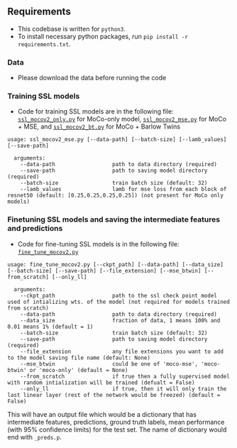 ## Requirements
- This codebase is written for `python3`.
- To install necessary python packages, run `pip install -r requirements.txt`.

### Data
- Please download the data before running the code

### Training SSL models
- Code for training SSL models are in the following file: [`ssl_mocov2_only.py`](./ssl_mocov2_only.py) for MoCo-only model, [`ssl_mocov2_mse.py`](./ssl_mocov2_mse.py) for MoCo + MSE, and [`ssl_mocov2_bt.py`](./ssl_mocov2_bt.py) for MoCo + Barlow Twins
```
usage: ssl_mocov2_mse.py [--data-path] [--batch-size] [--lamb_values] [--save-path]

  arguments:
    --data-path                  path to data directory (required)
    --save-path                  path to saving model directory (required)
    --batch-size                 train batch size (default: 32)
    --lamb_values                lamb for mse loss from each block of resnet50 (default: [0.25,0.25,0.25,0.25]) (not present for MoCo only models)
```

### Finetuning SSL models and saving the intermediate features and predictions
- Code for fine-tuning SSL models is in the following file: [`fine_tune_mocov2.py`](./fine_tune_mocov2.py)
```
usage: fine_tune_mocov2.py [--ckpt_path] [--data-path] [--data_size] [--batch-size] [--save-path] [--file_extension] [--mse_btwin] [--from_scratch] [--only_ll]

  arguments:
    --ckpt_path                  path to the ssl check point model used of intializing wts. of the model (not required for models trained from scratch)
    --data-path                  path to data directory (required)
    --data_size                  fraction of data, 1 means 100% and 0.01 means 1% (default = 1)
    --batch-size                 train batch size (default: 32)
    --save-path                  path to saving model directory (required)
    --file_extension             any file extensions you want to add to the model saving file name (default: None)
    --mse_btwin                  could be one of 'moco-mse', 'moco-btwin' or 'moco-only' (default = None)
    --from_scratch               if true then a fully supervised model with random intialization will be trained (defualt = False)
    --only_ll                    if true, then it will only train the last linear layer (rest of the network would be freezed) (default = False)
```
This will have an output file which would be a dictionary that has intermediate features, predictions, ground truth labels, mean performance (with 95% confidence limits) for the test set. The name of dictionary would end with `_preds.p`.

